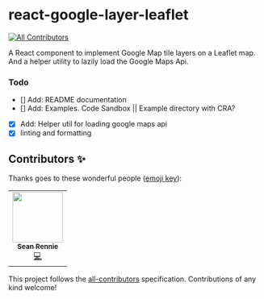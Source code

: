# react-google-layer-leaflet

<!-- ALL-CONTRIBUTORS-BADGE:START - Do not remove or modify this section -->
[![All Contributors](https://img.shields.io/badge/all_contributors-1-orange.svg?style=flat-square)](#contributors-)
<!-- ALL-CONTRIBUTORS-BADGE:END -->

A React component to implement Google Map tile layers on a Leaflet map.
And a helper utility to lazily load the Google Maps Api.

### Todo

- [] Add:  README documentation
- [] Add: Examples. Code Sandbox || Example directory with CRA?
- [x] Add: Helper util for loading google maps api
- [x] linting and formatting

## Contributors ✨

Thanks goes to these wonderful people ([emoji key](https://allcontributors.org/docs/en/emoji-key)):

<!-- ALL-CONTRIBUTORS-LIST:START - Do not remove or modify this section -->
<!-- prettier-ignore-start -->
<!-- markdownlint-disable -->
<table>
  <tr>
    <td align="center"><a href="http://www.seanrennie.com"><img src="https://avatars.githubusercontent.com/u/32762874?v=4?s=100" width="100px;" alt=""/><br /><sub><b>Sean Rennie</b></sub></a><br /><a href="https://github.com/Rennzie/react-leaflet-google/commits?author=Rennzie" title="Code">💻</a></td>
  </tr>
</table>

<!-- markdownlint-restore -->
<!-- prettier-ignore-end -->

<!-- ALL-CONTRIBUTORS-LIST:END -->

This project follows the [all-contributors](https://github.com/all-contributors/all-contributors) specification. Contributions of any kind welcome!
